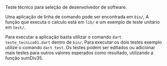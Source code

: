 Teste técnico para seleção de desenvolvedor de software.

Uma aplicação de linha de comando pode ser encontrada em `bin/`,
A função que executa o calculo está em `lib/`
e um exemplo de teste unitário em `test/`.

Para executar a aplicação basta utilizar o comando `dart teste_tecnico01.dart` dentro  de `bin/`.
Para executar os dois testes exemplo utilize o comando `dart test`. Os testes podem ser editados ou adicionar mais testes para outros valores esperados como resultado, utilizando a função sumDiv35.
